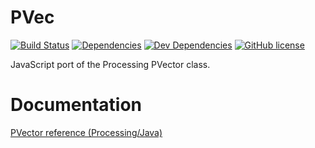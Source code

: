 # PVec
[![Build Status](https://travis-ci.org/varbrad/pvec.svg?branch=master)](https://travis-ci.org/varbrad/pvec)
[![Dependencies](https://david-dm.org/varbrad/pvec/status.svg)](https://david-dm.org/varbrad/pvec)
[![Dev Dependencies](https://david-dm.org/varbrad/pvec/dev-status.svg)](https://david-dm.org/varbrad/pvec?type=dev)
[![GitHub license](https://img.shields.io/badge/license-MIT-blue.svg)](https://raw.githubusercontent.com/varbrad/pvec/master/LICENSE)

JavaScript port of the Processing PVector class.

# Documentation
[PVector reference (Processing/Java)](https://processing.org/reference/PVector.html)
